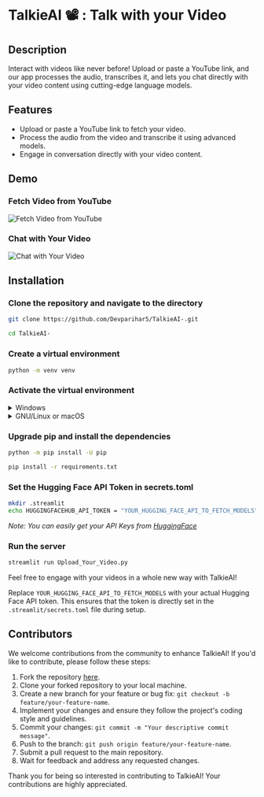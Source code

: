 # TalkieAI 📽️ : Talk with your Video

## Description
Interact with videos like never before! Upload or paste a YouTube link, and our app processes the audio, transcribes it, and lets you chat directly with your video content using cutting-edge language models.

## Features
- Upload or paste a YouTube link to fetch your video.
- Process the audio from the video and transcribe it using advanced models.
- Engage in conversation directly with your video content.

## Demo

### Fetch Video from YouTube
![Fetch Video from YouTube](https://github.com/Devparihar5/TalkieAI-/blob/main/images/video-upload.png)

### Chat with Your Video
![Chat with Your Video](https://github.com/Devparihar5/TalkieAI-/blob/main/images/chat.png)


## Installation

### Clone the repository and navigate to the directory

```bash
git clone https://github.com/Devparihar5/TalkieAI-.git
```

```bash
cd TalkieAI-
```

### Create a virtual environment

```bash
python -m venv venv
```

### Activate the virtual environment

<details>
  <summary>Windows</summary>

```pwsh
Set-ExecutionPolicy -ExecutionPolicy RemoteSigned -Scope CurrentUser
```

```pwsh
.\venv\Scripts\activate.ps1
```

</details>

<details>
  <summary>GNU/Linux or macOS</summary>

```bash
source venv/bin/activate
```

</details>

### Upgrade pip and install the dependencies

```bash
python -m pip install -U pip
```

```bash
pip install -r requirements.txt
```

### Set the Hugging Face API Token in secrets.toml

```bash
mkdir .streamlit
echo HUGGINGFACEHUB_API_TOKEN = "YOUR_HUGGING_FACE_API_TO_FETCH_MODELS" > .streamlit/secrets.toml
```
*Note: You can easily get your API Keys from [HuggingFace](https://huggingface.co/settings/tokens)*




### Run the server

```bash
streamlit run Upload_Your_Video.py
```

Feel free to engage with your videos in a whole new way with TalkieAI!

Replace `YOUR_HUGGING_FACE_API_TO_FETCH_MODELS` with your actual Hugging Face API token. This ensures that the token is directly set in the `.streamlit/secrets.toml` file during setup.


## Contributors

We welcome contributions from the community to enhance TalkieAI! If you'd like to contribute, please follow these steps:

1. Fork the repository [here](https://github.com/Devparihar5/TalkieAI-).
2. Clone your forked repository to your local machine.
3. Create a new branch for your feature or bug fix: `git checkout -b feature/your-feature-name`.
4. Implement your changes and ensure they follow the project's coding style and guidelines.
5. Commit your changes: `git commit -m "Your descriptive commit message"`.
6. Push to the branch: `git push origin feature/your-feature-name`.
7. Submit a pull request to the main repository.
8. Wait for feedback and address any requested changes.

Thank you for being so interested in contributing to TalkieAI! Your contributions are highly appreciated.
